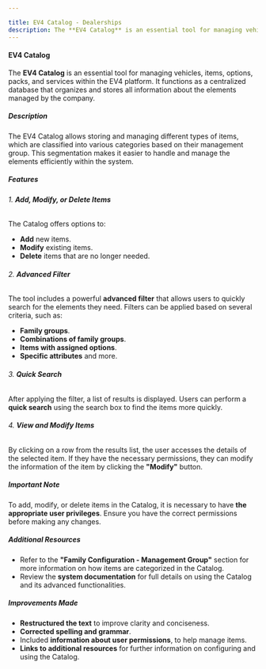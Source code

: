 ```yaml
---

title: EV4 Catalog - Dealerships  
description: The **EV4 Catalog** is an essential tool for managing vehicles, items, options, packs, and services within the EV4 platform. It acts as a centralized database that organizes and stores all information about the items managed by the company.  
---
```


#### EV4 Catalog

The **EV4 Catalog** is an essential tool for managing vehicles, items, options, packs, and services within the EV4 platform. It functions as a centralized database that organizes and stores all information about the elements managed by the company.

##### Description

The EV4 Catalog allows storing and managing different types of items, which are classified into various categories based on their management group. This segmentation makes it easier to handle and manage the elements efficiently within the system.

##### Features

###### 1. **Add, Modify, or Delete Items**

The Catalog offers options to:
- **Add** new items.
- **Modify** existing items.
- **Delete** items that are no longer needed.

###### 2. **Advanced Filter**

The tool includes a powerful **advanced filter** that allows users to quickly search for the elements they need. Filters can be applied based on several criteria, such as:
- **Family groups**.
- **Combinations of family groups**.
- **Items with assigned options**.
- **Specific attributes** and more.

###### 3. **Quick Search**

After applying the filter, a list of results is displayed. Users can perform a **quick search** using the search box to find the items more quickly.

###### 4. **View and Modify Items**

By clicking on a row from the results list, the user accesses the details of the selected item. If they have the necessary permissions, they can modify the information of the item by clicking the **"Modify"** button.

##### Important Note

To add, modify, or delete items in the Catalog, it is necessary to have **the appropriate user privileges**. Ensure you have the correct permissions before making any changes.

##### Additional Resources

- Refer to the **"Family Configuration - Management Group"** section for more information on how items are categorized in the Catalog.
- Review the **system documentation** for full details on using the Catalog and its advanced functionalities.

##### Improvements Made

- **Restructured the text** to improve clarity and conciseness.
- **Corrected spelling and grammar**.
- Included **information about user permissions**, to help manage items.
- **Links to additional resources** for further information on configuring and using the Catalog.
